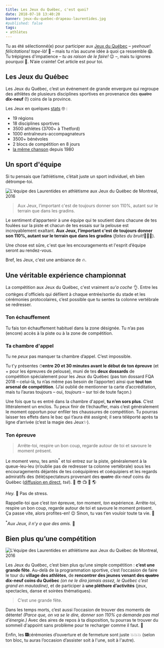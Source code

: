 ```yaml
---
title: Les Jeux du Québec, c'est quoi?
date: 2018-07-18 13:40:20
banner: jeux-du-quebec-drapeau-laurentides.jpg
#published: false
tags:
- athlètes
---
```


Tu as été sélectionné(e) pour participer aux [Jeux du Québec](http://jeuxduquebec.com) – _yeehoue! félicitations! tope-là!_ 🙌 –  mais tu n’as aucune idée à quoi ça ressemble 😱. Tu trépignes d'impatience – _tu as raison de le faire!_ 😉 –, mais tu ignores pourquoi 🤔. N’aie crainte! Cet article est pour toi.

## Les Jeux du Québec

Les Jeux du Québec, c’est un événement de grande envergure qui regroupe des athlètes de plusieurs disciplines sportives en provenance des ~~quatre~~ **dix-neuf** (!) coins de la province.

Les Jeux en quelques [stats](https://thetford2018.jeuxduquebec.com/fichiersUpload/fichiers/20171018082605-la-finale-en-chiffre.pdf) 🤓 :

- 19 régions
- 18 disciplines sportives
- 3500 athlètes (3700+ à Thetford)
- 1000 entraîneurs-accompagnateurs
- 3500+ bénévoles
- 2 blocs de compétition en 8 jours
- [la même chanson](http://www.jeuxduquebec.com/Chanson_des_Jeux_du_Quebec-fr-39.php) depuis 1980

## Un sport d'équipe

Si tu pensais que l’athlétisme, c’était juste un sport individuel, eh bien détrompe-toi.

![L'équipe des Laurentides en athlétisme aux Jeux du Québec de Montreal, 2016](./equipe-laurentides-athletisme-mtl-2016.jpg)

> Aux Jeux, l’important c'est de toujours donner son 110%, autant sur le terrain que dans les gradins.

Le sentiment d’appartenir à une équipe qui te soutient dans chacune de tes foulées sur la piste et chacun de tes essais sur la pelouse est incroyablement exaltant. **Aux Jeux, l’important c'est de toujours donner son 110%, autant sur le terrain que dans les gradins** (_faites du bruit!_📣📣📣).

Une chose est sûre, c'est que les encouragements et l'esprit d’équipe seront au rendez-vous.

Bref, les Jeux, c'est une ambiance de 🔥.

## Une véritable expérience championnat

La compétition aux Jeux du Québec, c'est vraiment _su'a coche_ 👌. Entre les cortèges d'officiels qui défilent à chaque entrée/sortie du stade et les cérémonies protocolaires, c’est possible que tu sentes ta colonne vertébrale se redresser.

### Ton échauffement

Tu fais ton échauffement habituel dans la zone désignée. Tu n’as pas (encore) accès à la piste ou à la zone de compétition.

### Ta chambre d'appel

Tu ne _peux_ pas manquer ta chambre d’appel. C’est impossible.

Tu t'y présentes ⏱**entre 20 et 30 minutes avant le début de ton épreuve** (et + pour les épreuves de pelouse), muni de tes **deux dossards** de compétition spécialement pour les Jeux du Québec (pas ton dossard FQA 2018 – celui-là, tu n’as même pas besoin de l’apporter) ainsi que **tout ton arsenal de compétition**. (J’ai oublié de mentionner ta carte d’accréditation, mais tu l’auras toujours – oui, _toujours_ – sur toi de toute façon.)

Une fois que tu es entré dans la chambre d'appel, **tu n’en sors plus**. C’est littéralement un enclos. Tu peux finir de t’échauffer, mais c’est généralement le moment opportun pour enfiler tes chaussures de compétition. Tu pourras laisser tes effets dans le bac qui t’aura été assigné; il sera téléporté après ta ligne d’arrivée (c’est la magie des Jeux✨).

### Ton épreuve

> Arrête-toi, respire un bon coup, regarde autour de toi et savoure le moment présent.

Le moment venu, tes amis<sup>\*</sup> et toi entrez sur la piste, généralement à la queue-leu-leu (n’oublie pas de redresser ta colonne vertébrale) sous les encouragements déjantés de tes coéquipières et coéquipiers et les regards admiratifs des (télé)spectateurs provenant des ~~quatre~~ dix-neuf coins du Québec ([diffusion en direct](https://www.rds.ca/amateurs/jeux-du-quebec), _tsé_).  📸 😎 📺 📡 🌎

_Hey._ 🙂 Pas de stress.

Rappelle-toi que c’est _ton_ épreuve, _ton_ moment, _ton_ expérience. Arrête-toi, respire un bon coup, regarde autour de toi et savoure le moment présent. Ça passe vite, alors profites-en! 😉 Sinon, tu vas t’en vouloir toute ta vie. 👊

<sup>\*</sup>_Aux Jeux, il n’y a que des amis._ 😬

## Bien plus qu’une compétition

![L'équipe des Laurentides en athlétisme aux Jeux du Québec de Montreal, 2016](./jeux-du-quebec-drapeau-laurentides.jpg)

Les Jeux du Québec, c’est bien plus qu’une simple compétition : **c’est une grande fête**. Au-delà de la programmation sportive, c’est l’occasion de faire le tour du **village des athlètes**, de **rencontrer des jeunes venant des ~~quatre~~ dix-neuf coins du Québec** _(on ne le dira jamais assez, le Québec c’est grand en mautadine)_, et de participer à **une pléthore d’activités** (jeux, spectacles, danse et soirées thématiques).

> C’est une grande fête.

Dans les temps morts, c’est aussi l’occasion de trouver des moments de détente! _(Parce que, on va se le dire, donner son 110% ça demande pas mal d’énergie.)_ Avec des aires de repos à ta disposition, tu pourras te trouver du sommeil d'appoint sans problème pour te recharger comme il faut. 🔋

Enfin, les 🎆cérémonies d’ouverture et de fermeture sont juste 💥💥💥 (selon ton bloc, tu auras l’occasion d’assister soit à l'une, soit à l'autre).